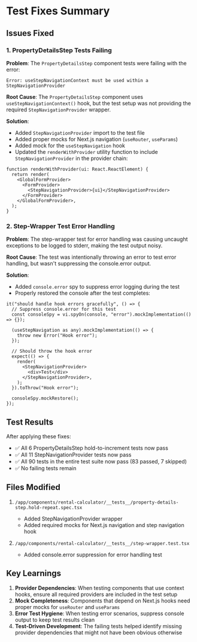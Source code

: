 # Test Fixes Summary

## Issues Fixed

### 1. PropertyDetailsStep Tests Failing

**Problem**: The `PropertyDetailsStep` component tests were failing with the error:

```
Error: useStepNavigationContext must be used within a StepNavigationProvider
```

**Root Cause**: The `PropertyDetailsStep` component uses `useStepNavigationContext()` hook, but the test setup was not providing the required `StepNavigationProvider` wrapper.

**Solution**:

- Added `StepNavigationProvider` import to the test file
- Added proper mocks for Next.js navigation (`useRouter`, `useParams`)
- Added mock for the `useStepNavigation` hook
- Updated the `renderWithProvider` utility function to include `StepNavigationProvider` in the provider chain:

```tsx
function renderWithProvider(ui: React.ReactElement) {
  return render(
    <GlobalFormProvider>
      <FormProvider>
        <StepNavigationProvider>{ui}</StepNavigationProvider>
      </FormProvider>
    </GlobalFormProvider>,
  );
}
```

### 2. Step-Wrapper Test Error Handling

**Problem**: The step-wrapper test for error handling was causing uncaught exceptions to be logged to stderr, making the test output noisy.

**Root Cause**: The test was intentionally throwing an error to test error handling, but wasn't suppressing the console.error output.

**Solution**:

- Added `console.error` spy to suppress error logging during the test
- Properly restored the console after the test completes:

```tsx
it("should handle hook errors gracefully", () => {
  // Suppress console.error for this test
  const consoleSpy = vi.spyOn(console, "error").mockImplementation(() => {});

  (useStepNavigation as any).mockImplementation(() => {
    throw new Error("Hook error");
  });

  // Should throw the hook error
  expect(() => {
    render(
      <StepNavigationProvider>
        <div>Test</div>
      </StepNavigationProvider>,
    );
  }).toThrow("Hook error");

  consoleSpy.mockRestore();
});
```

## Test Results

After applying these fixes:

- ✅ All 6 PropertyDetailsStep hold-to-increment tests now pass
- ✅ All 11 StepNavigationProvider tests now pass
- ✅ All 90 tests in the entire test suite now pass (83 passed, 7 skipped)
- ✅ No failing tests remain

## Files Modified

1. `/app/components/rental-calculator/__tests__/property-details-step.hold-repeat.spec.tsx`
   - Added StepNavigationProvider wrapper
   - Added required mocks for Next.js navigation and step navigation hook

2. `/app/components/rental-calculator/__tests__/step-wrapper.test.tsx`
   - Added console.error suppression for error handling test

## Key Learnings

1. **Provider Dependencies**: When testing components that use context hooks, ensure all required providers are included in the test setup
2. **Mock Completeness**: Components that depend on Next.js hooks need proper mocks for `useRouter` and `useParams`
3. **Error Test Hygiene**: When testing error scenarios, suppress console output to keep test results clean
4. **Test-Driven Development**: The failing tests helped identify missing provider dependencies that might not have been obvious otherwise
